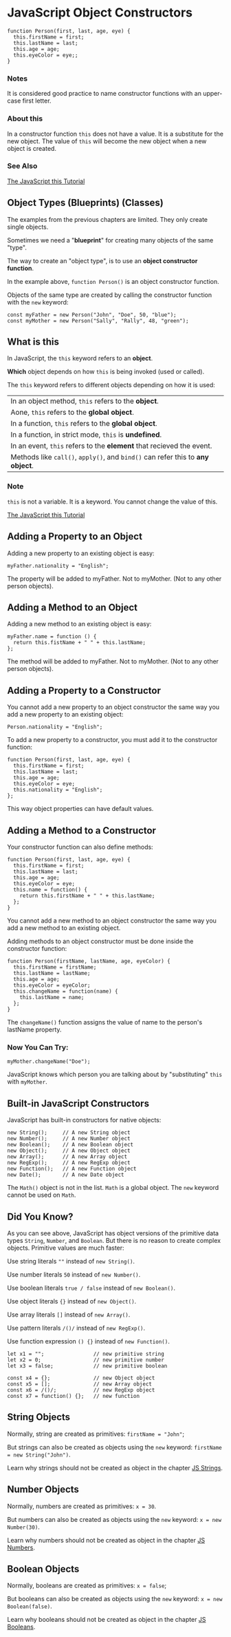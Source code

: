# JavaScript Object Constructors

```
function Person(first, last, age, eye) {
  this.firstName = first;
  this.lastName = last;
  this.age = age;
  this.eyeColor = eye;;
}
```

### Notes

It is considered good practice to name constructor functions with an upper-case first letter.

### About this

In a constructor function `this` does not have a value. It is a substitute for the new object. The value of `this` will become the new object when a new object is created.

### See Also

[The JavaScript this Tutorial](https://www.w3schools.com/js/js_this.asp)

## Object Types (Blueprints) (Classes)

The examples from the previous chapters are limited. They only create single objects.

Sometimes we need a "**blueprint**" for creating many objects of the same "type".

The way to create an "object type", is to use an **object constructor function**.

In the example above, `function Person()` is an object constructor function.

Objects of the same type are created by calling the constructor function with the `new` keyword:

```
const myFather = new Person("John", "Doe", 50, "blue");
const myMother = new Person("Sally", "Rally", 48, "green");
```

## What is **this**

In JavaScript, the `this` keyword refers to an **object**. 

**Which** object depends on how `this` is being invoked (used or called).

The `this` keyword refers to different objects depending on how it is used:

|                                                                                  |
| -------------------------------------------------------------------------------- |
| In an object method, `this` refers to the **object**.                            |
| Aone, `this` refers to the **global object**.                                    |
| In a function, `this` refers to the **global object**.                           |
| In a function, in strict mode, `this` is **undefined**.                          |
| In an event, `this` refers to the **element** that recieved the event.           |
| Methods like `call()`, `apply()`, and `bind()` can refer this to **any object**. |

### Note

`this` is not a variable. It is a keyword. You cannot change the value of this.

[The JavaScript this Tutorial](https://www.w3schools.com/js/js_this.asp)

## Adding a Property to an Object

Adding a new property to an existing object is easy:

```
myFather.nationality = "English";
```

The property will be added to myFather. Not to myMother. (Not to any other person objects).

## Adding a Method to an Object

Adding a new method to an existing object is easy:

```
myFather.name = function () {
  return this.fistName + " " + this.lastName;
};
```

The method will be added to myFather. Not to myMother. (Not to any other person objects).

## Adding a Property to a Constructor

You cannot add a new property to an object constructor the same way you add a new property to an existing object:

```
Person.nationality = "English";
```

To add a new property to a constructor, you must add it to the constructor function:

```
function Person(first, last, age, eye) {
  this.firstName = first;
  this.lastName = last;
  this.age = age;
  this.eyeColor = eye;
  this.nationality = "English";
};
```

This way object properties can have default values.

## Adding a Method to a Constructor

Your constructor function can also define methods:

```
function Person(first, last, age, eye) {
  this.firstName = first;
  this.lastName = last;
  this.age = age;
  this.eyeColor = eye;
  this.name = function() {
    return this.firstName + " " + this.lastName;
  };
}
```

You cannot add a new method to an object constructor the same way you add a new method to an existing object.

Adding methods to an object constructor must be done inside the constructor function:

```
function Person(firstName, lastName, age, eyeColor) {
  this.firstName = firstName;
  this.lastName = lastName;
  this.age = age;
  this.eyeColor = eyeColor;
  this.changeName = function(name) {
    this.lastName = name;
  };
}
```

The `changeName()` function assigns the value of name to the person's lastName property.

### Now You Can Try:

```
myMother.changeName("Doe");
```

JavaScript knows which person you are talking about  by "substituting" `this` with `myMother`. 


## Built-in JavaScript Constructors

JavaScript has built-in constructors for native objects:

```
new String();     // A new String object
new Number();     // A new Number object
new Boolean();    // A new Boolean object
new Object();     // A new Object object
new Array();      // A new Array object
new RegExp();     // A new RegExp object
new Function();   // A new Function object
new Date();       // A new Date object
```

The `Math()` object is not in the list. `Math` is a global object. The `new` keyword cannot be used on `Math`.

## Did You Know?

As you can see above, JavaScript has object versions of the primitive data types `String`, `Number`, and `Boolean`. But there is no reason to create complex objects. Primitive values are much faster:

Use string literals `""` instead of `new String()`.

Use number literals `50` instead of `new Number()`.

Use boolean literals `true / false` instead of `new Boolean()`.

Use object literals `{}` instead of `new Object()`.

Use array literals `[]` instead of `new Array()`.

Use pattern literals `/()/` instead of `new RegExp()`.

Use function expression `() {}` instead of `new Function()`.

```
let x1 = "";                // new primitive string
let x2 = 0;                 // new primitive number
let x3 = false;             // new primitive boolean

const x4 = {};              // new Object object
const x5 = [];              // new Array object
const x6 = /()/;            // new RegExp object
const x7 = function() {};   // new function
```

## String Objects

Normally, string are created as primitives: `firstName = "John"`;

But strings can also be created as objects using the `new` keyword: `firstName = new String("John")`.

Learn why strings should not be created as object in the chapter [JS Strings](https://www.w3schools.com/js/js_strings.asp).

## Number Objects

Normally, numbers are created as primitives: `x = 30`.

But numbers can also be created as objects using the `new` keyword: `x = new Number(30)`.

Learn why numbers should not be created as object in the chapter [JS Numbers](https://www.w3schools.com/js/js_numbers.asp).


## Boolean Objects

Normally, booleans are created as primitives: `x = false`;

But booleans can also be created as objects using the `new` keyword: `x = new Boolean(false)`.

Learn why booleans should not be created as object in the chapter [JS Booleans](https://www.w3schools.com/js/js_booleans.asp).